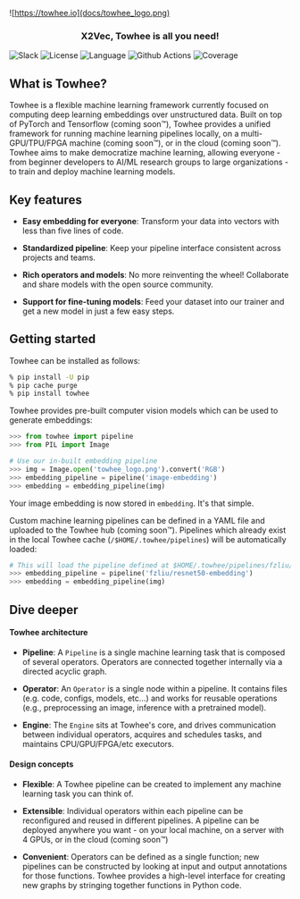 ![https://towhee.io](docs/towhee_logo.png)

<h3 align="center">
  <p style="text-align: center;"> X2Vec, Towhee is all you need! </p>
</h3>

![Slack](https://img.shields.io/badge/join-slack-orange?style=for-the-badge)
![License](https://img.shields.io/badge/license-apache2.0-green?style=for-the-badge)
![Language](https://img.shields.io/badge/language-python-blue?style=for-the-badge&logoColor=ffdd54)
![Github Actions](https://img.shields.io/github/workflow/status/towhee-io/towhee/Workflow%20for%20pylint/main?label=pylint&style=for-the-badge)
![Coverage](https://img.shields.io/codecov/c/github/towhee-io/towhee?style=for-the-badge)

## What is Towhee?

Towhee is a flexible machine learning framework currently focused on computing deep learning embeddings over unstructured data. Built on top of PyTorch and Tensorflow (coming soon&trade;), Towhee provides a unified framework for running machine learning pipelines locally, on a multi-GPU/TPU/FPGA machine (coming soon&trade;), or in the cloud (coming soon&trade;). Towhee aims to make democratize machine learning, allowing everyone - from beginner developers to AI/ML research groups to large organizations - to train and deploy machine learning models.

## Key features

- __Easy embedding for everyone__: Transform your data into vectors with less than five lines of code.

- __Standardized pipeline__: Keep your pipeline interface consistent across projects and teams.

- __Rich operators and models__: No more reinventing the wheel! Collaborate and share models with the open source community.

- __Support for fine-tuning models__: Feed your dataset into our trainer and get a new model in just a few easy steps.

## Getting started

Towhee can be installed as follows:

```bash
% pip install -U pip
% pip cache purge
% pip install towhee
```

Towhee provides pre-built computer vision models which can be used to generate embeddings:

```python
>>> from towhee import pipeline
>>> from PIL import Image

# Use our in-built embedding pipeline
>>> img = Image.open('towhee_logo.png').convert('RGB')
>>> embedding_pipeline = pipeline('image-embedding')
>>> embedding = embedding_pipeline(img)
```

Your image embedding is now stored in `embedding`. It's that simple.

Custom machine learning pipelines can be defined in a YAML file and uploaded to the Towhee hub (coming soon&trade;). Pipelines which already exist in the local Towhee cache (`/$HOME/.towhee/pipelines`) will be automatically loaded:

```python
# This will load the pipeline defined at $HOME/.towhee/pipelines/fzliu/resnet50-embedding.yaml
>>> embedding_pipeline = pipeline('fzliu/resnet50-embedding')
>>> embedding = embedding_pipeline(img)
```

## Dive deeper

#### Towhee architecture

- __Pipeline__: A `Pipeline` is a single machine learning task that is composed of several operators. Operators are connected together internally via a directed acyclic graph.

- __Operator__: An `Operator` is a single node within a pipeline. It contains files (e.g. code, configs, models, etc...) and works for reusable operations (e.g., preprocessing an image, inference with a pretrained model).

- __Engine__: The `Engine` sits at Towhee's core, and drives communication between individual operators, acquires and schedules tasks, and maintains CPU/GPU/FPGA/etc executors.

#### Design concepts

- __Flexible__: A Towhee pipeline can be created to implement any machine learning task you can think of.

- __Extensible__: Individual operators within each pipeline can be reconfigured and reused in different pipelines. A pipeline can be deployed anywhere you want - on your local machine, on a server with 4 GPUs, or in the cloud (coming soon&trade;)

- __Convenient__: Operators can be defined as a single function; new pipelines can be constructed by looking at input and output annotations for those functions. Towhee provides a high-level interface for creating new graphs by stringing together functions in Python code.
